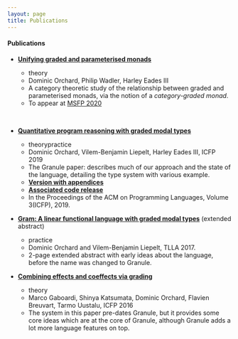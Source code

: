 ```yaml
---
layout: page
title: Publications
---
```


#### Publications

* [__Unifying graded and parameterised monads__](https://arxiv.org/abs/2001.10274)

   - <span class="theory">theory</span>
   - Dominic Orchard, Philip Wadler, Harley Eades III
   - A category theoretic study of the relationship between graded and
   parameterised monads, via the notion of a _category-graded monad_.
   - To appear at [MSFP 2020](https://msfp-workshop.github.io/msfp2020/)

<br />

* [__Quantitative program reasoning with graded modal types__](https://www.cs.kent.ac.uk/people/staff/dao7/publ/granule-icfp19.pdf)

  - <span class="theory">theory</span><span class="practice">practice</span>
  - Dominic Orchard, Vilem-Benjamin Liepelt, Harley Eades III, ICFP 2019
  - The Granule paper: describes much of our approach and the state
    of the language, detailing the type system with various example.
  - [__Version with appendices__](https://kar.kent.ac.uk/74450/1/paper.pdf)
  - [__Associated code release__](https://github.com/granule-project/granule/releases/tag/icfp19)
  - In the Proceedings of the ACM on Programming Languages, Volume 3(ICFP), 2019.

* [__Gram: A linear functional language with graded modal types__](http://www.cs.ox.ac.uk/conferences/fscd2017/preproceedings_unprotected/TLLA_Orchard.pdf) (extended
  abstract)

  - <span class="practice">practice</span>
  - Dominic Orchard and Vilem-Benjamin Liepelt, TLLA 2017.
  - 2-page extended abstract with early ideas about the language, before the name was changed to Granule.

* [__Combining effects and coeffects via grading__](https://kar.kent.ac.uk/57480/1/bieffects.pdf)

    - <span class="theory">theory</span>
    - Marco Gaboardi, Shinya Katsumata, Dominic Orchard, Flavien Breuvart, Tarmo Uustalu, ICFP 2016
    - The system in this paper pre-dates Granule, but it provides some
      core ideas which are at the core of
      Granule, although Granule adds a lot more language features on top.
